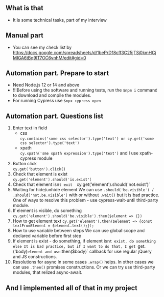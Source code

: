 ## What is that

- It is some technical tasks, part of my interview

## Manual part

- You can see my check list by https://docs.google.com/spreadsheets/d/1bePrD18cff3C25jTSj0kmHCjMIGA6tBq9lT7OC6vnhM/edit#gid=0

## Automation part. Prepare to start

- Need Node.js 12 or 14 and above
- !!!Before using the software and running tests, run the `$npm i` command to download and compile the modules.
- For running Cypress use `$npx cypress open`

## Automation part. Questions list

1. Enter text in field
   - css  
      `cy.contains('some css selector').type('text') or cy.get('some css selector').type('text')`
   - xpath  
      `cy.xpath('sme xpath expression').type('text')` and I use xpath-cypress module
2. Button click  
   `cy.get('button').click()`
3. Check that element is exist  
   `cy.get('element').should('is.exist')`
4. Check that element isn`t exit 
   `cy.get('element').should('not.exist')`
5. Waiting for hide/unhide element 
   We can use `.should('be.visible') / .should('not.be.visible')` with or without `.wait()` but it is bad practice. One of ways to resolve this problem - use cypress-wait-until third-party module.
6. If element is visible, do something
   `cy.get('element').should('be.visible').then($element => {})`
7. How to get element text
   `cy.get('element').then($element => {const textFromElement = $element.text();});`
8. How to use variable between steps
   We can use global scope and declared variable before first step
9. If element is exist - do something, if element isn`t exist, do something else
   It is bad practice, but if I want to do that, I get `get.('body)` element and use `.then($body)` callback for use regular jQuery and JS constructions.
10. Resolutions for async
    In some cases `.wrap()` helps. In other cases we can use `.then()` promises constructions. Or we can try use third-party modules, that relized async-await.

## And I implemented all of that in my project